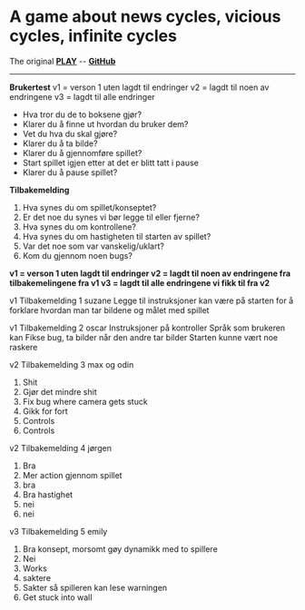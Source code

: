 # A game about news cycles, vicious cycles, infinite cycles

The original 
**[PLAY](https://ncase.itch.io/wbwwb)** -- **[GitHub](https://github.com/ncase/wbwwb)**

---

**Brukertest**
v1 = verson 1 uten lagdt til endringer 
v2 = lagdt til noen av endringene 
v3 = lagdt til alle endringer 

- Hva tror du de to boksene gjør?
- Klarer du å finne ut hvordan du bruker dem?
- Vet du hva du skal gjøre?
- Klarer du å ta bilde?
- Klarer du å gjennomføre spillet?
- Start spillet igjen etter at det er blitt tatt i pause
- Klarer du å pause spillet?


**Tilbakemelding**
1. Hva synes du om spillet/konseptet? 
2. Er det noe du synes vi bør legge til eller fjerne? 
3. Hva synes du om kontrollene? 
4. Hva synes du om hastigheten til starten av spillet? 
5. Var det noe som var vanskelig/uklart? 
6. Kom du gjennom noen bugs?



**v1 = verson 1 uten lagdt til endringer 
v2 = lagdt til noen av endringene fra tilbakemelingene fra v1
v3 = lagdt til alle endringene vi fikk til fra v2**

v1
Tilbakemelding 1 suzane
Legge til instruksjoner kan være på starten for å forklare hvordan man tar bildene og målet med spillet

v1
Tilbakemelding 2 oscar
Instruksjoner på kontroller
Språk som brukeren kan
Fikse bug, ta bilder når den andre tar bilder
Starten kunne vært noe raskere 

v2
Tilbakemelding 3 max og odin
1. Shit
2. Gjør det mindre shit
3. Fix bug where camera gets stuck
4. Gikk for fort 
5. Controls
6. Controls

v2
Tilbakemelding 4 jørgen
1. Bra
2. Mer action gjennom spillet
3. bra
4. Bra hastighet
5. nei
6. nei

v3
Tilbakemelding 5 emily 
1. Bra konsept, morsomt gøy dynamikk med to spillere
2. Nei
3. Works
4. saktere
5. Sakter så spilleren kan lese warningen 
6. Get stuck into wall

